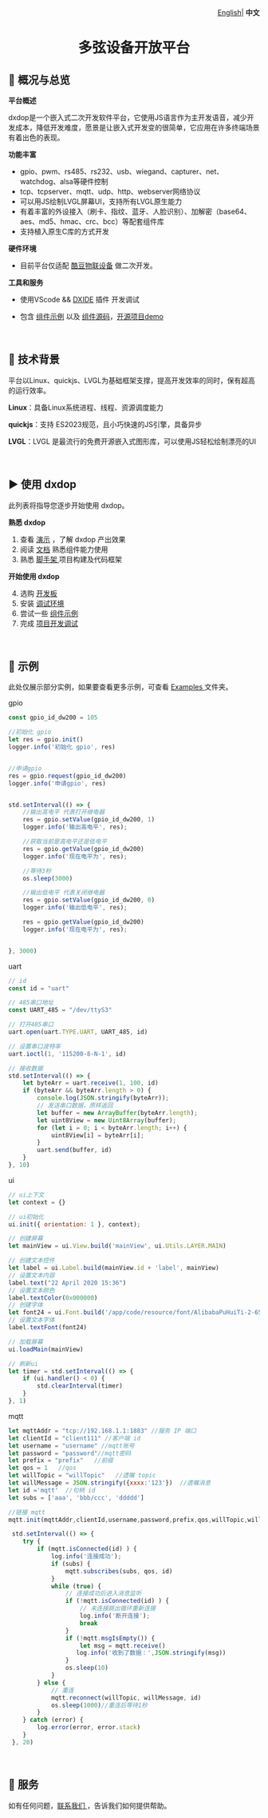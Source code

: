 <p align="right">
    <a href="./README.md">English</a>| <b>中文</b>
</p>

 <h1 align="center">多弦设备开放平台</h1>


📒 概况与总览
-------------

**平台概述**

dxdop是一个嵌入式二次开发软件平台，它使用JS语言作为主开发语音，减少开发成本，降低开发难度，愿景是让嵌入式开发变的很简单，它应用在许多终端场景有着出色的表现。



**功能丰富** 

- gpio、pwm、rs485、rs232、usb、wiegand、capturer、net、watchdog、alsa等硬件控制
- tcp、tcpserver、mqtt、udp、http、webserver网络协议
- 可以用JS绘制LVGL屏幕UI，支持所有LVGL原生能力
- 有着丰富的外设接入（刷卡、指纹、蓝牙、人脸识别）、加解密（base64、aes、md5、hmac、crc、bcc）等配套组件库
- 支持植入原生C库的方式开发


**硬件环境**

- 目前平台仅适配 <a href="https://koodle.cn/" target="_blank">酷豆物联设备</a> 做二次开发。


**工具和服务**

- 使用VScode && <a href="https://marketplace.visualstudio.com/items?itemName=dxide.dxide" target="_blank">DXIDE</a> 插件 开发调试

- 包含 <a href="./examples/dw200/" target="_blank">组件示例</a> 以及 <a href="./src/README_CN.md" target="_blank">组件源码</a>，<a href="./demos/README_CN.md" target="_blank">开源项目demo</a>

<br>

🚀 技术背景
-------

平台以Linux、quickjs、LVGL为基础框架支撑，提高开发效率的同时，保有超高的运行效率。

**Linux**：具备Linux系统进程、线程、资源调度能力

**quickjs**：支持 ES2023规范，且小巧快速的JS引擎，具备异步

**LVGL**：LVGL 是最流行的免费开源嵌入式图形库，可以使用JS轻松绘制漂亮的UI


<br>

▶️ 使用 dxdop
---------------

此列表将指导您逐步开始使用 dxdop。


**熟悉 dxdop** 

1. 查看 <a href="./docs/image/README.md" target="_blank">演示</a> ，了解 dxdop 产出效果
2. 阅读 <a href="./src/README_CN.md" target="_blank">文档</a> 熟悉组件能力使用
3. 熟悉 <a href="" target="_blank">脚手架 </a> 项目构建及代码框架


**开始使用 dxdop**

4. 选购 <a href="https://koodle.cn/" target="_blank">开发板</a>
5. 安装 <a href="https://marketplace.visualstudio.com/items?itemName=dxide.dxide" target="_blank">调试环境</a>
6. 尝试一些 <a href="./examples/" target="_blank">组件示例</a>
7. 完成 <a href="" target="_blank">项目开发调试</a>



<br>

🤖 示例
-------

此处仅展示部分实例，如果要查看更多示例，可查看 <a href="./examples/" target="_blank">Examples </a> 文件夹。

gpio

```JavaScript
const gpio_id_dw200 = 105

//初始化 gpio
let res = gpio.init()
logger.info('初始化 gpio', res)


//申请gpio
res = gpio.request(gpio_id_dw200)
logger.info('申请gpio', res)


std.setInterval(() => {
    //输出高电平 代表打开继电器
    res = gpio.setValue(gpio_id_dw200, 1)
    logger.info('输出高电平', res);

    //获取当前是高电平还是低电平
    res = gpio.getValue(gpio_id_dw200)
    logger.info('现在电平为', res);

    //等待3秒
    os.sleep(3000)

    //输出低电平 代表关闭继电器
    res = gpio.setValue(gpio_id_dw200, 0)
    logger.info('输出低电平', res);

    res = gpio.getValue(gpio_id_dw200)
    logger.info('现在电平为', res);


}, 3000)

```

uart

```JavaScript
// id
const id = "uart"

// 485串口地址
const UART_485 = "/dev/ttyS3"

// 打开485串口
uart.open(uart.TYPE.UART, UART_485, id)

// 设置串口波特率
uart.ioctl(1, '115200-8-N-1', id)

// 接收数据
std.setInterval(() => {
    let byteArr = uart.receive(1, 100, id)
    if (byteArr && byteArr.length > 0) {
        console.log(JSON.stringify(byteArr));
        // 发送串口数据，原样返回
        let buffer = new ArrayBuffer(byteArr.length);
        let uint8View = new Uint8Array(buffer);
        for (let i = 0; i < byteArr.length; i++) {
            uint8View[i] = byteArr[i];
        }
        uart.send(buffer, id)
    }
}, 10)
```

ui

```JavaScript
// ui上下文
let context = {}

// ui初始化
ui.init({ orientation: 1 }, context);

// 创建屏幕
let mainView = ui.View.build('mainView', ui.Utils.LAYER.MAIN)

// 创建文本控件
let label = ui.Label.build(mainView.id + 'label', mainView)
// 设置文本内容
label.text("22 April 2020 15:36")
// 设置文本颜色
label.textColor(0x000000)
// 创建字体
let font24 = ui.Font.build('/app/code/resource/font/AlibabaPuHuiTi-2-65-Medium.ttf', 24, ui.Utils.FONT_STYLE.NORMAL)
// 设置文本字体
label.textFont(font24)

// 加载屏幕
ui.loadMain(mainView)

// 刷新ui
let timer = std.setInterval(() => {
    if (ui.handler() < 0) {
        std.clearInterval(timer)
    }
}, 1)

```

mqtt

```JavaScript
let mqttAddr = "tcp://192.168.1.1:1883" //服务 IP 端口
let clientId = "client111" //客户端 id
let username = "username" //mqtt账号
let password = "password"//mqtt密码
let prefix = "prefix"   //前缀
let qos = 1   //qos
let willTopic = "willTopic"   //遗嘱 topic
let willMessage = JSON.stringify({xxxx:'123'})  //遗嘱消息
let id ='mqtt'  //句柄 id
let subs = ['aaa', 'bbb/ccc', 'ddddd']

//链接 mqtt
mqtt.init(mqttAddr,clientId,username,password,prefix,qos,willTopic,willMessage,id)

 std.setInterval(() => {
    try {
        if (mqtt.isConnected(id) ) {
            log.info('连接成功');
            if (subs) {
                mqtt.subscribes(subs, qos, id)
            }
            while (true) {
                // 连接成功后进入消息监听
                if (!mqtt.isConnected(id) ) {
                    // 未连接跳出循环重新连接
                    log.info('断开连接');
                    break
                }
                if (!mqtt.msgIsEmpty()) {
                    let msg = mqtt.receive()
                   log.info('收到了数据：',JSON.stringify(msg))
                }
                os.sleep(10)
            }
        } else {
            // 重连
            mqtt.reconnect(willTopic, willMessage, id)
            os.sleep(1000)//重连后等待1秒
        }
    } catch (error) {
        log.error(error, error.stack)
    }
 }, 20)

```

<br>

🤝 服务
-------

如有任何问题，<a href="https://koodle.cn/index.php/contact-us/" target="_blank">联系我们 </a> ，告诉我们如何提供帮助。

